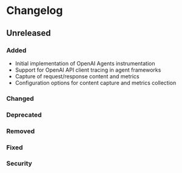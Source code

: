 # Changelog

## Unreleased

### Added

- Initial implementation of OpenAI Agents instrumentation
- Support for OpenAI API client tracing in agent frameworks
- Capture of request/response content and metrics
- Configuration options for content capture and metrics collection

### Changed

### Deprecated

### Removed

### Fixed

### Security
